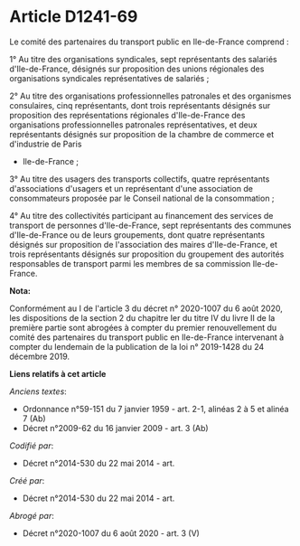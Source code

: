 # Article D1241-69

Le comité des partenaires du transport public en Ile-de-France comprend :

1° Au titre des organisations syndicales, sept représentants des salariés d'Ile-de-France, désignés sur proposition des
unions régionales des organisations syndicales représentatives de salariés ;

2° Au titre des organisations professionnelles patronales et des organismes consulaires, cinq représentants, dont trois
représentants désignés sur proposition des représentations régionales d'Ile-de-France des organisations professionnelles
patronales représentatives, et deux représentants désignés sur proposition de la chambre de commerce et d'industrie de Paris
- Ile-de-France ;

3° Au titre des usagers des transports collectifs, quatre représentants d'associations d'usagers et un représentant d'une
association de consommateurs proposée par le Conseil national de la consommation ;

4° Au titre des collectivités participant au financement des services de transport de personnes d'Ile-de-France, sept
représentants des communes d'Ile-de-France ou de leurs groupements, dont quatre représentants désignés sur proposition de
l'association des maires d'Ile-de-France, et trois représentants désignés sur proposition du groupement des autorités
responsables de transport parmi les membres de sa commission Ile-de-France.

**Nota:**

Conformément au I de l'article 3 du décret n° 2020-1007 du 6 août 2020, les dispositions de la section 2 du chapitre Ier du
titre IV du livre II de la première partie sont abrogées à compter du premier renouvellement du comité des partenaires du
transport public en Ile-de-France intervenant à compter du lendemain de la publication de la loi n° 2019-1428 du 24 décembre
2019.

**Liens relatifs à cet article**

_Anciens textes_:

  - Ordonnance n°59-151 du 7 janvier 1959 - art. 2-1, alinéas 2 à 5 et alinéa 7 (Ab)
  - Décret n°2009-62 du 16 janvier 2009 - art. 3 (Ab)

_Codifié par_:

  - Décret n°2014-530 du 22 mai 2014 - art.

_Créé par_:

  - Décret n°2014-530 du 22 mai 2014 - art.

_Abrogé par_:

  - Décret n°2020-1007 du 6 août 2020 - art. 3 (V)
